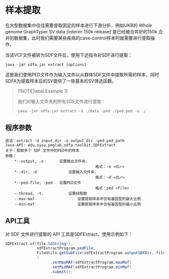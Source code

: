 # 样本提取

在大型数据集中往往需要提取固定的样本进行下游分析，例如UKB的 Whole genome GraphTyper SV data [interim 150k release] 是已经被合并好的150k 合并的数据集，此时我们需要某些疾病的case-control样本时就需要进行提取操作。

当该VCF文件被转为SDF文件后，使用下述指令对SDF进行提取：

``` shell
java -jar sdfa.jar extract [options]
```

这里我们使用PED文件作为输入文件以从群体SDF文件中提取所需的样本，同时SDFA为提取样本后的SV提供了一些基本的SV筛选函数。

> [!NOTE|label:Example 1]
>
> 我们对输入文件夹的所有SDF文件进行提取：
>
> ``` shell
> java -jar sdfa.jar extract -d ./data -ped ./ped.ped -o ./
> ```

## 程序参数

``` shell
语法：extract -d input_dir -o output_dir -ped ped_path
Java-API: edu.sysu.pmglab.sdfa.toolkit.SDFExtract
关于：提取多个 SDF 文件中的PED中的样本
参数：
	*--output, -o 		设置输出文件夹.
										格式：-o <dir>
	*--dir, -d				设置输入文件夹.
										格式：-d <dir>
	*--ped-file, -ped	设置PED文件
										格式：ped <file>
	--thread, -t.			设置线程数
	--max-maf					设置提取样本中含有基因型的最大比例
	--min-maf					设置提取样本中含有基因型的最小比例
```

## API工具

对 SDF 文件进行提取的 API 工具是SDFExtract，使用示例如下：

``` java
SDFExtract.of(file.toString(),
              sdfExtractProgram.pedFile,
              FileUtils.getSubFile(sdfExtractProgram.outputSDFDir, file.getName())
              )
					.setMaxMAF(sdfExtractProgram.maxMaf)
					.setMinMAF(sdfExtractProgram.minMaf)
					.submit();
```

